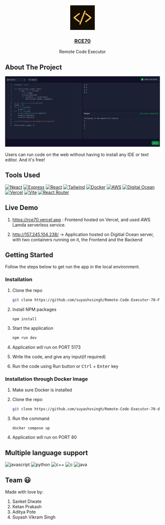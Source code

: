 <br />
<div align="center">
      <img src="public/images/logo.png" alt="Logo" height="80">


<h3 align="center">
  <a href="https://rce70.vercel.app/">
      RCE70
  </a>
</h3>

  <p align="center">
      Remote Code Executor
   <br />
</div>

## About The Project

[![Product Name Screen Shot][product-screenshot]](https://rce70.vercel.app/)

Users can run code on the web without having to install any IDE or text editor. And it's free!

## Tools Used

[![Neact][node.js]][node-url]
[![Express][express.js]][express-url]
[![React][react.js]][react-url]
[![Tailwind][tailwind]][tailwind-url]
[![Docker][docker]][docker-url]
[![AWS][aws]][aws-url]
[![Digital Ocean][digital-ocean]][digital-ocean-url]
[![Vercel][vercel]][vercel-url]
[![Vite][vite]][vite-url]
[![React Router][react-router]][react-router-url]

## Live Demo

1. https://rce70.vercel.app : Frontend hosted on Vercel, and used AWS Lamda serverless service.

2. http://157.245.104.238/ -> Application hosted on Digitial Ocean server, with two containers running on it, the Frontend and the Backend

## Getting Started

Follow the steps below to get run the app in the local environment.

### Installation

1. Clone the repo
   ```sh
   git clone https://github.com/suyashvsingh/Remote-Code-Executor-70-Frontend.git
   ```
2. Install NPM packages

   ```sh
   npm install
   ```

3. Start the application
   ```sh
   npm run dev
   ```

4. Application will run on PORT 5173

5. Write the code, and give any input(if required)

6. Run the code using Run button or <kbd>Ctrl</kbd> + <kbd>Enter</kbd> key

### Installation through Docker Image

1. Make sure Docker is installed

2. Clone the repo
   ```sh
   git clone https://github.com/suyashvsingh/Remote-Code-Executor-70-docker-compose
   ```

3. Run the command
   ```sh
   docker compose up
   ```

4. Application will run on PORT 80

## Multiple language support

![javascript]
![python]
![c++]
![c]
![java]

## Team 😃

Made with love by:

1. Sanket Diwate
2. Ketan Prakash
3. Aditya Pote
4. Suyash Vikram Singh

[product-screenshot]:public/images/HomePage.png

[react.js]: https://img.shields.io/badge/React-20232A?style=for-the-badge&logo=react&logoColor=61DAFB
[react-url]: https://reactjs.org/
[node.js]: https://img.shields.io/badge/Node.js-339933?style=for-the-badge&logo=nodedotjs&logoColor=white
[node-url]: https://nodejs.org/en/
[express.js]: https://img.shields.io/badge/Express.js-000000?style=for-the-badge&logo=express&logoColor=white
[express-url]: https://expressjs.com/
[tailwind]: https://img.shields.io/badge/tailwindcss-%2338B2AC.svg?style=for-the-badge&logo=tailwind-css&logoColor=white
[tailwind-url]: https://tailwindcss.com/
[docker]: https://img.shields.io/badge/docker-%230db7ed.svg?style=for-the-badge&logo=docker&logoColor=white
[docker-url]: https://www.docker.com/
[aws]: https://img.shields.io/badge/AWS-%23FF9900.svg?style=for-the-badge&logo=amazon-aws&logoColor=white
[aws-url]: https://aws.amazon.com/
[digital-ocean]: https://img.shields.io/badge/DigitalOcean-%230167ff.svg?style=for-the-badge&logo=digitalOcean&logoColor=white
[digital-ocean-url]: https://www.digitalocean.com/
[vercel]: https://img.shields.io/badge/vercel-%23000000.svg?style=for-the-badge&logo=vercel&logoColor=white
[vercel-url]: https://www.vercel.com/
[vite]: https://img.shields.io/badge/vite-%23646CFF.svg?style=for-the-badge&logo=vite&logoColor=white
[vite-url]: https://vitejs.dev/
[react-router]: https://img.shields.io/badge/React_Router-CA4245?style=for-the-badge&logo=react-router&logoColor=white
[react-router-url]: https://reactrouter.com/en/main

[c++]: https://img.shields.io/badge/c++-%2300599C.svg?style=for-the-badge&logo=c%2B%2B&logoColor=white
[c]: https://img.shields.io/badge/c-%2300599C.svg?style=for-the-badge&logo=c&logoColor=white
[python]: https://img.shields.io/badge/python-3670A0?style=for-the-badge&logo=python&logoColor=ffdd54
[javascript]: https://img.shields.io/badge/javascript-%23323330.svg?style=for-the-badge&logo=javascript&logoColor=%23F7DF1E
[java]: https://img.shields.io/badge/java-%23ED8B00.svg?style=for-the-badge&logo=java&logoColor=white